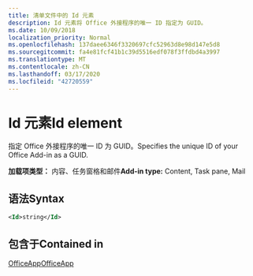 ```yaml
---
title: 清单文件中的 Id 元素
description: Id 元素将 Office 外接程序的唯一 ID 指定为 GUID。
ms.date: 10/09/2018
localization_priority: Normal
ms.openlocfilehash: 137daee6346f3320697cfc52963d8e98d147e5d8
ms.sourcegitcommit: fa4e81fcf41b1c39d5516edf078f3ffdbd4a3997
ms.translationtype: MT
ms.contentlocale: zh-CN
ms.lasthandoff: 03/17/2020
ms.locfileid: "42720559"
---
```

# <a name="id-element"></a><span data-ttu-id="329cc-103">Id 元素</span><span class="sxs-lookup"><span data-stu-id="329cc-103">Id element</span></span>

<span data-ttu-id="329cc-104">指定 Office 外接程序的唯一 ID 为 GUID。</span><span class="sxs-lookup"><span data-stu-id="329cc-104">Specifies the unique ID of your Office Add-in as a GUID.</span></span>

<span data-ttu-id="329cc-105">**加载项类型：** 内容、任务窗格和邮件</span><span class="sxs-lookup"><span data-stu-id="329cc-105">**Add-in type:** Content, Task pane, Mail</span></span>

## <a name="syntax"></a><span data-ttu-id="329cc-106">语法</span><span class="sxs-lookup"><span data-stu-id="329cc-106">Syntax</span></span>

```XML
<Id>string</Id>
```

## <a name="contained-in"></a><span data-ttu-id="329cc-107">包含于</span><span class="sxs-lookup"><span data-stu-id="329cc-107">Contained in</span></span>

[<span data-ttu-id="329cc-108">OfficeApp</span><span class="sxs-lookup"><span data-stu-id="329cc-108">OfficeApp</span></span>](officeapp.md)

